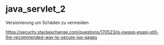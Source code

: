 # java_servlet_2
Versionierung um Schäden zu vermeiden


https://security.stackexchange.com/questions/170523/is-owasp-esapi-still-the-recommended-way-to-secure-jsp-pages
